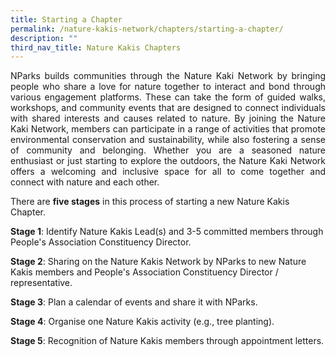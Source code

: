 ```yaml
---
title: Starting a Chapter
permalink: /nature-kakis-network/chapters/starting-a-chapter/
description: ""
third_nav_title: Nature Kakis Chapters
---
```

<section>
	<p align="justify">NParks builds communities through the Nature Kaki Network by bringing people who share a love for nature together to interact and bond through various engagement platforms. These can take the form of guided walks, workshops, and community events that are designed to connect individuals with shared interests and causes related to nature. By joining the Nature Kaki Network, members can participate in a range of activities that promote environmental conservation and sustainability, while also fostering a sense of community and belonging. Whether you are a seasoned nature enthusiast or just starting to explore the outdoors, the Nature Kaki Network offers a welcoming and inclusive space for all to come together and connect with nature and each other.<br>

There are <b>five stages</b> in this process of starting a new Nature Kakis Chapter.<br> 

<b>Stage 1</b>: Identify Nature Kakis Lead(s) and 3-5 committed members through People's Association Constituency Director.<br>

<b>Stage 2</b>: Sharing on the Nature Kakis Network by NParks to new Nature Kakis members and People's Association Constituency Director / representative.<br>

<b>Stage 3</b>: Plan a calendar of events and share it with NParks.<br>

<b>Stage 4</b>: Organise one Nature Kakis activity (e.g., tree planting).<br>

<b>Stage 5</b>: Recognition of Nature Kakis members through appointment letters.
</p></section><br>